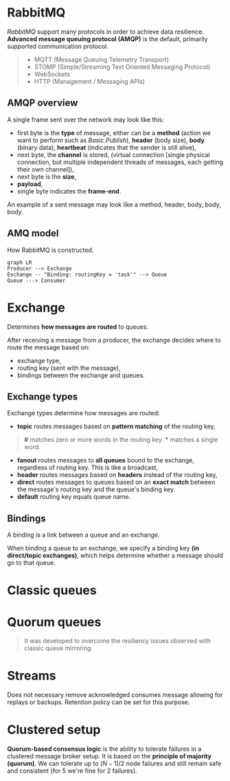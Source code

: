 # RabbitMQ
_RabbitMQ_ support many protocols in order to achieve data resilience. **Advanced message queuing protocol (AMQP)** is the default, primarily supported communication protocol.
> * MQTT (Message Queuing Telemetry Transport)
> * STOMP (Simple/Streaming Text Oriented Messaging Protocol)
> * WebSockets
> * HTTP (Management / Messaging APIs)
## AMQP overview
A single frame sent over the network may look like this:
* first byte is the **type** of message, either can be a **__method__** (action we want to perform such as _Basic.Publish_), **__header__** (body size), **__body__** (binary data), **__heartbeat__** (indicates that the sender is still alive),
* next byte, the **channel** is stored, (virtual connection [single physical connection, but multiple independent threads of messages, each getting their own channel]),
* next byte is the **size**,
* **payload**,
* single byte indicates the **frame-end**.

An example of a sent message may look like a method, header, body, body, body.
## AMQ model
How RabbitMQ is constructed.

```mermaid
graph LR
Producer --> Exchange
Exchange -- "Binding: routingKey = 'task'" --> Queue
Queue ---> Consumer    
```
# Exchange
Determines **how messages are routed** to queues.

After receiving a message from a producer, the exchange decides where to route the message based on:
* exchange type,
* routing key (sent with the message),
* bindings between the exchange and queues.
## Exchange types
Exchange types determine how messages are routed:
* **topic** routes messages based on **pattern matching** of the routing key,
> __#__ matches zero or more words in the routing key.
> __*__ matches a single word.
* **fanout** routes messages to **all queues** bound to the exchange, regardless of routing key. This is like a broadcast,
* **header** routes messages based on **headers** instead of the routing key,
* **direct** routes messages to queues based on an **exact match** between the message's routing key and the queue's binding key.
* **default** routing key equals queue name.
## Bindings
A binding is a link between a queue and an exchange.

When binding a queue to an exchange, we specify a binding key **(in direct/topic exchanges)**, which helps determine whether a message should go to that queue.
# Classic queues
# Quorum queues
> It was developed to overcome the resiliency issues observed with classic queue mirroring.
# Streams
Does not necessary remove acknowledged consumes message allowing for replays or backups. Retention policy can be set for this purpose. 
# Clustered setup
**Quorum-based consensus logic** is the ability to tolerate failures in a clustered message broker setup. It is based on the **principle of majority (quorum)**. We can tolerate up to $(N-1)/2$ node failures and still remain safe and consistent (for $5$ we're fine for $2$ failures).
<!--stackedit_data:
eyJoaXN0b3J5IjpbMjAxNDM2NDE4Nl19
-->